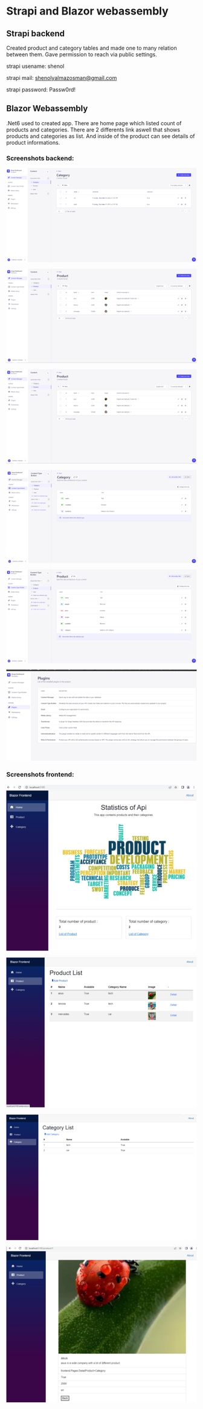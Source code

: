 # Strapi and Blazor webassembly


## Strapi backend 

Created product and category tables and made one to many relation between them. Gave permission to reach via public settings.

strapi usename: shenol

strapi mail: shenolyalmazosman@gmail.com

strapi password: Passw0rd!

## Blazor Webassembly

.Net6 used to created app. There are home page which listed count of products and categories. There are 2 differents link aswell that shows products and categories as list. And inside of the product can see details of product informations.

### Screenshots backend:

![backend](/img/strapi-backend-1.png)

![backend](/img/strapi-backend-2.png)

![backend](/img/strapi-backend-3.png)

![backend](/img/strapi-backend-4.png)

![backend](/img/strapi-backend-5.png)

![backend](/img/strapi-backend-6.png)

### Screenshots frontend:

![frontend](/img/strapi-frontend-1.png)

![frontend](/img/strapi-frontend-2.png)

![frontend](/img/strapi-frontend-3.png)

![frontend](/img/strapi-frontend-4.png)

